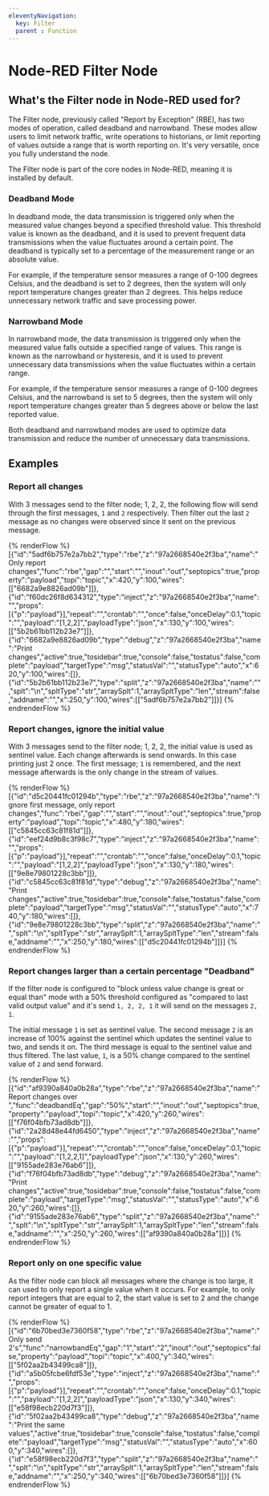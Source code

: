 ```yaml
---
eleventyNavigation:
  key: Filter
  parent : Function
---
```


# Node-RED Filter Node

## What's the Filter node in Node-RED used for?

The Filter node, previously called "Report by Exception" (RBE), has two modes of
operation, called deadband and narrowband. These modes allow users to limit network
traffic, write operations to historians, or limit reporting of values outside
a range that is worth reporting on. It's very versatile, once you fully understand the
node.

The Filter node is part of the core nodes in Node-RED, meaning it is installed
by default.

### Deadband Mode

In deadband mode, the data transmission is triggered only when the measured
value changes beyond a specified threshold value. This threshold value is known
as the deadband, and it is used to prevent frequent data transmissions when the
value fluctuates around a certain point. The deadband is typically set to a
percentage of the measurement range or an absolute value.

For example, if the temperature sensor measures a range of 0-100 degrees Celsius,
and the deadband is set to 2 degrees, then the system will only report temperature
changes greater than 2 degrees. This helps reduce unnecessary network traffic
and save processing power.

### Narrowband Mode

In narrowband mode, the data transmission is triggered only when the measured
value falls outside a specified range of values. This range is known as the
narrowband or hysteresis, and it is used to prevent unnecessary data
transmissions when the value fluctuates within a certain range.

For example, if the temperature sensor measures a range of 0-100 degrees Celsius,
and the narrowband is set to 5 degrees, then the system will only report
temperature changes greater than 5 degrees above or below the last reported
value.

Both deadband and narrowband modes are used to optimize data transmission and
reduce the number of unnecessary data transmissions.

## Examples

### Report all changes

With 3 messages send to the filter node; 1, 2, 2, the following flow will send 
through the first messages, `1` and `2` respectively. Then filter out the last
`2` message as no changes were observed since it sent on the previous message.

{% renderFlow %}
[{"id":"5adf6b757e2a7bb2","type":"rbe","z":"97a2668540e2f3ba","name":"Only report changes","func":"rbe","gap":"","start":"","inout":"out","septopics":true,"property":"payload","topi":"topic","x":420,"y":100,"wires":[["6682a9e8826ad09b"]]},{"id":"f60dc26f8d634312","type":"inject","z":"97a2668540e2f3ba","name":"","props":[{"p":"payload"}],"repeat":"","crontab":"","once":false,"onceDelay":0.1,"topic":"","payload":"[1,2,2]","payloadType":"json","x":130,"y":100,"wires":[["5b2b61bb112b23e7"]]},{"id":"6682a9e8826ad09b","type":"debug","z":"97a2668540e2f3ba","name":"Print changes","active":true,"tosidebar":true,"console":false,"tostatus":false,"complete":"payload","targetType":"msg","statusVal":"","statusType":"auto","x":620,"y":100,"wires":[]},{"id":"5b2b61bb112b23e7","type":"split","z":"97a2668540e2f3ba","name":"","splt":"\\n","spltType":"str","arraySplt":1,"arraySpltType":"len","stream":false,"addname":"","x":250,"y":100,"wires":[["5adf6b757e2a7bb2"]]}]
{% endrenderFlow %}

### Report changes, ignore the initial value

With 3 messages send to the filter node; 1, 2, 2, the initial value is used as
sentinel value. Each change afterwards is send onwards. In this case printing just
2 once. The first message; `1` is remembered, and the next message afterwards is
the only change in the stream of values.

{% renderFlow %}
[{"id":"d5c20441fc01294b","type":"rbe","z":"97a2668540e2f3ba","name":"Ignore first message, only report changes","func":"rbei","gap":"","start":"","inout":"out","septopics":true,"property":"payload","topi":"topic","x":480,"y":180,"wires":[["c5845cc63c81f81d"]]},{"id":"eef24d9b8c3f98c7","type":"inject","z":"97a2668540e2f3ba","name":"","props":[{"p":"payload"}],"repeat":"","crontab":"","once":false,"onceDelay":0.1,"topic":"","payload":"[1,2,2]","payloadType":"json","x":130,"y":180,"wires":[["9e8e79801228c3bb"]]},{"id":"c5845cc63c81f81d","type":"debug","z":"97a2668540e2f3ba","name":"Print changes","active":true,"tosidebar":true,"console":false,"tostatus":false,"complete":"payload","targetType":"msg","statusVal":"","statusType":"auto","x":740,"y":180,"wires":[]},{"id":"9e8e79801228c3bb","type":"split","z":"97a2668540e2f3ba","name":"","splt":"\\n","spltType":"str","arraySplt":1,"arraySpltType":"len","stream":false,"addname":"","x":250,"y":180,"wires":[["d5c20441fc01294b"]]}]
{% endrenderFlow %}

### Report changes larger than a certain percentage "Deadband"

If the filter node is configured to "block unless value change is great or equal than"
mode with a 50% threshold configured as "compared to last valid output value" and it's
send `1, 2, 2, 1` it will send on the messages `2, 1`.

The initial message `1` is set as sentinel value. The second message `2` is an
increase of 100% against the sentinel which updates the sentinel value to two,
and sends it on.
The third message is equal to the sentinel value and thus filtered. The last value, `1`,
is a 50% change compared to the sentinel value of `2` and send forward.

{% renderFlow %}
[{"id":"af9390a840a0b28a","type":"rbe","z":"97a2668540e2f3ba","name":"Report changes over ","func":"deadbandEq","gap":"50%","start":"","inout":"out","septopics":true,"property":"payload","topi":"topic","x":420,"y":260,"wires":[["f76f04bfb73ad8db"]]},{"id":"2a28d48e44fd6450","type":"inject","z":"97a2668540e2f3ba","name":"","props":[{"p":"payload"}],"repeat":"","crontab":"","once":false,"onceDelay":0.1,"topic":"","payload":"[1,2,2,1]","payloadType":"json","x":130,"y":260,"wires":[["9155ade283e76ab6"]]},{"id":"f76f04bfb73ad8db","type":"debug","z":"97a2668540e2f3ba","name":"Print changes","active":true,"tosidebar":true,"console":false,"tostatus":false,"complete":"payload","targetType":"msg","statusVal":"","statusType":"auto","x":620,"y":260,"wires":[]},{"id":"9155ade283e76ab6","type":"split","z":"97a2668540e2f3ba","name":"","splt":"\\n","spltType":"str","arraySplt":1,"arraySpltType":"len","stream":false,"addname":"","x":250,"y":260,"wires":[["af9390a840a0b28a"]]}]
{% endrenderFlow %}

### Report only on one specific value

As the filter node can block all messages where the change is too large, it can
used to only report a single value when it occurs. For example, to only report
integers that are equal to 2, the start value is set to 2 and the change cannot be
greater of equal to 1.

{% renderFlow %}
[{"id":"6b70bed3e7360f58","type":"rbe","z":"97a2668540e2f3ba","name":"Only send 2's","func":"narrowbandEq","gap":"1","start":"2","inout":"out","septopics":false,"property":"payload","topi":"topic","x":400,"y":340,"wires":[["5f02aa2b43499ca8"]]},{"id":"a5b05fcbe6fdf53e","type":"inject","z":"97a2668540e2f3ba","name":"","props":[{"p":"payload"}],"repeat":"","crontab":"","once":false,"onceDelay":0.1,"topic":"","payload":"[1,2,2]","payloadType":"json","x":130,"y":340,"wires":[["e58f98ecb220d7f3"]]},{"id":"5f02aa2b43499ca8","type":"debug","z":"97a2668540e2f3ba","name":"Print the same values","active":true,"tosidebar":true,"console":false,"tostatus":false,"complete":"payload","targetType":"msg","statusVal":"","statusType":"auto","x":600,"y":340,"wires":[]},{"id":"e58f98ecb220d7f3","type":"split","z":"97a2668540e2f3ba","name":"","splt":"\\n","spltType":"str","arraySplt":1,"arraySpltType":"len","stream":false,"addname":"","x":250,"y":340,"wires":[["6b70bed3e7360f58"]]}]
{% endrenderFlow %}